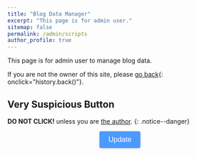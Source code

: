 ```yaml
---
title: "Blog Data Manager"
excerpt: "This page is for admin user."
sitemap: false
permalink: /admin/scripts
author_profile: true
---
```


This page is for admin user to manage blog data.

If you are not the owner of this site, please [go back](#){: onclick="history.back()"}.

## Very Suspicious Button

**DO NOT CLICK!** unless you are [the author](/about/).
{: .notice--danger}

<style>
    .trigger-container {
        display: flex;
        flex-direction: column;
        align-items: center;
        text-align: center;
    }

    .trigger-button {
        display: inline-block;
        margin-bottom: 10px;
        padding: 10px 20px;
        background-color: #4c9aff;
        color: white;
        font-size: 16px;
        border: none;
        cursor: pointer;
        border-radius: 4px;
        box-shadow: 0px 2px 6px rgba(0, 0, 0, 0.1);
        transition: background-color 0.3s;
    }

    .trigger-button:hover {
        background-color: #2e86ff;
    }

    .message {
        font-size: 16px;
        color: #333;
    }
</style>
<div class="trigger-container">
    <button id="triggerButton" class="trigger-button">Update</button>
    <div id="message" class="message"></div>
</div>

<script>
    document.getElementById("triggerButton").addEventListener("click", sendRequest);

    async function sendRequest() {
        const messageElement = document.getElementById("message");
        messageElement.classList.add("notice", "notice--info");
        messageElement.textContent = "Sending the request...";

        await fetch("https://script.google.com/macros/s/AKfycbzYYpp5Xswu2E8gVFSFlOdaACrS7ByidAAnXiVFZs2xBOfhT_M6JcOl4-c2t7AbvnTMoQ/exec", {
            method: "POST",
        })
        .then((response) => {
            if (response.status === 204 || response.status === 200) {
                messageElement.classList.replace("notice--info", "notice--success");
                messageElement.textContent = "Request sent successfully.";
                console.log("Status code: " + response.status)
            } else {
                messageElement.classList.replace("notice--info", "notice--warning");
                messageElement.textContent = "Failed to send the request. Status code: " + response.status;
            }
        })
        .catch(error => {
            console.error("Error:", error);
            messageElement.classList.replace("notice--info", "notice--warning");
            messageElement.textContent = "An unknown error occurred while sending the request.";
        })
    }
</script>
